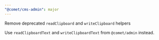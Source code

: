 ```yaml
---
"@comet/cms-admin": major
---
```


Remove deprecated `readClipboard` and `writeClipboard` helpers

Use `readClipboardText` and `writeClipboardText` from `@comet/admin` instead.

